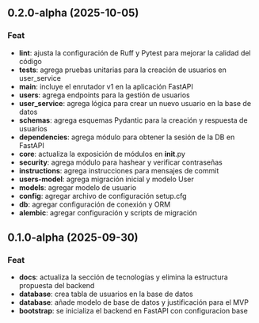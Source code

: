 ## 0.2.0-alpha (2025-10-05)

### Feat

- **lint**: ajusta la configuración de Ruff y Pytest para mejorar la calidad del código
- **tests**: agrega pruebas unitarias para la creación de usuarios en user_service
- **main**: incluye el enrutador v1 en la aplicación FastAPI
- **users**: agrega endpoints para la gestión de usuarios
- **user_service**: agrega lógica para crear un nuevo usuario en la base de datos
- **schemas**: agrega esquemas Pydantic para la creación y respuesta de usuarios
- **dependencies**: agrega módulo para obtener la sesión de la DB en FastAPI
- **core**: actualiza la exposición de módulos en __init__.py
- **security**: agrega módulo para hashear y verificar contraseñas
- **instructions**: agrega instrucciones para mensajes de commit
- **users-model**: agrega migración inicial y modelo User
- **models**: agregar modelo de usuario
- **config**: agregar archivo de configuración setup.cfg
- **db**: agregar configuración de conexión y ORM
- **alembic**: agregar configuración y scripts de migración

## 0.1.0-alpha (2025-09-30)

### Feat

- **docs**: actualiza la sección de tecnologías y elimina la estructura propuesta del backend
- **database**: crea tabla de usuarios en la base de datos
- **database**: añade modelo de base de datos y justificación para el MVP
- **bootstrap**: se inicializa el backend en FastAPI con configuracion base
